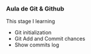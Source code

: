 ### Aula de Git & Github

This stage I learning

- Git initialization
- Git Add and Commit chances
- Show commits log